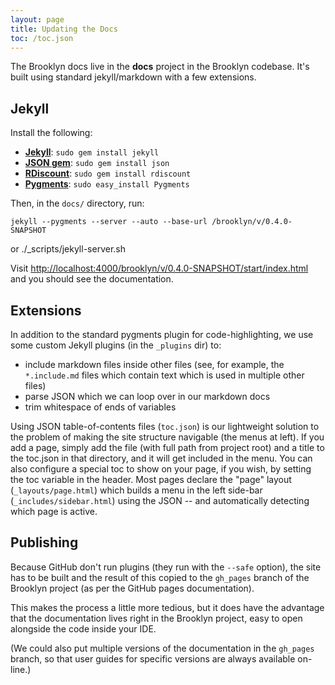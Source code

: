 ```yaml
---
layout: page
title: Updating the Docs
toc: /toc.json
---
```


The Brooklyn docs live in the **docs** project in the Brooklyn codebase.
It's built using standard jekyll/markdown with a few extensions.


## Jekyll

Install the following:

* [**Jekyll**](https://github.com/mojombo/jekyll/wiki/install): `sudo gem install jekyll`
* [**JSON gem**](TODO): `sudo gem install json`
* [**RDiscount**](https://github.com/rtomayko/rdiscount/#readme): `sudo gem install rdiscount`
* [**Pygments**](http://pygments.org/): `sudo easy_install Pygments`

Then, in the `docs/` directory, run:
	
	jekyll --pygments --server --auto --base-url /brooklyn/v/0.4.0-SNAPSHOT
or 
    ./_scripts/jekyll-server.sh 
    
Visit [http://localhost:4000/brooklyn/v/0.4.0-SNAPSHOT/start/index.html](http://localhost:4000/brooklyn/v/0.4.0-SNAPSHOT/start/index.html) and you should see the documentation.


## Extensions

In addition to the standard pygments plugin for code-highlighting,
we use some custom Jekyll plugins (in the `_plugins` dir) to:

* include markdown files inside other files 
  (see, for example, the `*.include.md` files which contain text
  which is used in multiple other files)
* parse JSON which we can loop over in our markdown docs
* trim whitespace of ends of variables

Using JSON table-of-contents files (`toc.json`) is our lightweight solution
to the problem of making the site structure navigable (the menus at left).
If you add a page, simply add the file (with full path from project root)
and a title to the toc.json in that directory, and it will get included
in the menu.  You can also configure a special toc to show on your page,
if you wish, by setting the toc variable in the header.
Most pages declare the "page" layout (`_layouts/page.html`) which builds
a menu in the left side-bar (`_includes/sidebar.html`) using the JSON --
and automatically detecting which page is active. 
 

## Publishing

Because GitHub don't run plugins (they run with the `--safe` option),
the site has to be built and the result of this copied to the `gh_pages` branch
of the Brooklyn project (as per the GitHub pages documentation).

This makes the process a little more tedious, but it does have the advantage 
that the documentation lives right in the Brooklyn project,
easy to open alongside the code inside your IDE.

(We could also put multiple versions of the documentation in the `gh_pages` branch,
so that user guides for specific versions are always available on-line.)

